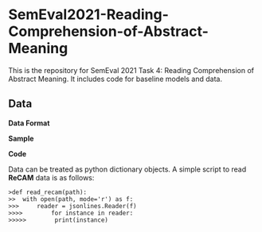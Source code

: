 # SemEval2021-Reading-Comprehension-of-Abstract-Meaning
 This is the repository for SemEval 2021 Task 4: Reading Comprehension of Abstract Meaning. It includes code for baseline models and data.

## Data
**Data Format**


**Sample**


**Code**

Data can be treated as python dictionary objects. A simple script to read **ReCAM** data is as follows:

```
>def read_recam(path):
>>	with open(path, mode='r') as f:
>>>		reader = jsonlines.Reader(f)
>>>>        for instance in reader:
>>>>>        print(instance)

```
